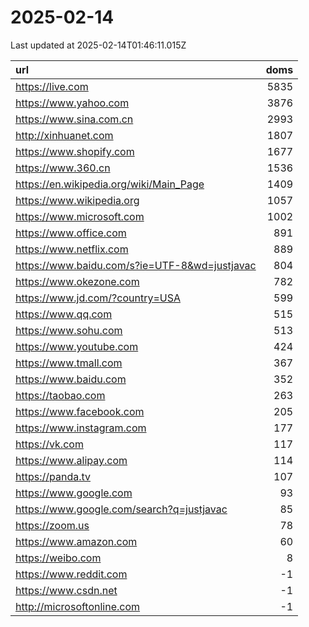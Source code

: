 # 2025-02-14

<!-- BEGIN -->
Last updated at 2025-02-14T01:46:11.015Z

url | doms
:- | -:
https://live.com | 5835
https://www.yahoo.com | 3876
https://www.sina.com.cn | 2993
http://xinhuanet.com | 1807
https://www.shopify.com | 1677
https://www.360.cn | 1536
https://en.wikipedia.org/wiki/Main_Page | 1409
https://www.wikipedia.org | 1057
https://www.microsoft.com | 1002
https://www.office.com | 891
https://www.netflix.com | 889
https://www.baidu.com/s?ie=UTF-8&wd=justjavac | 804
https://www.okezone.com | 782
https://www.jd.com/?country=USA | 599
https://www.qq.com | 515
https://www.sohu.com | 513
https://www.youtube.com | 424
https://www.tmall.com | 367
https://www.baidu.com | 352
https://taobao.com | 263
https://www.facebook.com | 205
https://www.instagram.com | 177
https://vk.com | 117
https://www.alipay.com | 114
https://panda.tv | 107
https://www.google.com | 93
https://www.google.com/search?q=justjavac | 85
https://zoom.us | 78
https://www.amazon.com | 60
https://weibo.com | 8
https://www.reddit.com | -1
https://www.csdn.net | -1
http://microsoftonline.com | -1
<!-- END -->
